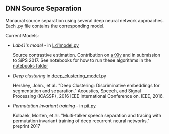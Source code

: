 ## DNN Source Separation

Monaural source separation using several deep neural network approaches.  Each
.py file contains the corresponding model.

Current Models:
- _Lab41's model_ - in [L41model.py](L41model.py)  

    Source contrastive estimation. Contribution on [arXiv](https://arxiv.org/abs/1705.04662) and in submission to SiPS 2017.
    See notebooks for how to run these algorithms in the [notebooks folder](../notebooks)

- _Deep clustering_ in [deep_clustering_model.py](deep_clustering_model.py)

    Hershey, John., et al. "Deep Clustering: Discriminative embeddings
    for segmentation and separation." Acoustics, Speech, and Signal
    Processing (ICASSP), 2016 IEEE International Conference on. IEEE,
    2016.

- _Permutation invariant training_ - in [pit.py](pit.py)

    Kolbaek, Morten, et al. "Multi-talker speech separation and tracing with
    permutation invariant training of deep recurrent neural networks." preprint 2017
